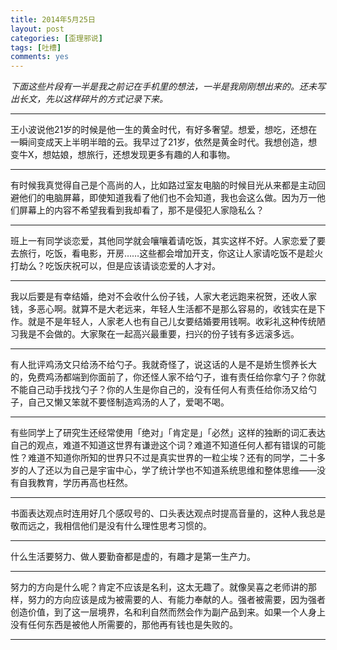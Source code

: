 ```yaml
---
title: 2014年5月25日
layout: post
categories: [歪理邪说]
tags: [吐槽]
comments: yes
---
```



_下面这些片段有一半是我之前记在手机里的想法，一半是我刚刚想出来的。还未写出长文，先以这样碎片的方式记录下来。_

* * *

王小波说他21岁的时候是他一生的黄金时代，有好多奢望。想爱，想吃，还想在一瞬间变成天上半明半暗的云。我早过了21岁，依然是黄金时代。我想创造，想变牛X，想姑娘，想旅行，还想发现更多有趣的人和事物。 

* * *

有时候我真觉得自己是个高尚的人，比如路过室友电脑的时候目光从来都是主动回避他们的电脑屏幕，即使知道我看了他们也不会知道，我也会这么做。因为万一他们屏幕上的内容不希望我看到我却看了，那不是侵犯人家隐私么？ 

* * *

班上一有同学谈恋爱，其他同学就会嚷嚷着请吃饭，其实这样不好。人家恋爱了要去旅行，吃饭，看电影，开房……这些都会增加开支，你这让人家请吃饭不是趁火打劫么？吃饭庆祝可以，但是应该请谈恋爱的人才对。 

* * *

我以后要是有幸结婚，绝对不会收什么份子钱，人家大老远跑来祝贺，还收人家钱，多恶心啊。就算不是大老远来，年轻人生活都不是那么容易的，收钱实在是下作。就是不是年轻人，人家老人也有自己儿女要结婚要用钱啊。收彩礼这种传统陋习我是不会做的。大家聚在一起高兴最重要，扫兴的份子钱有多远滚多远。 

* * *

有人批评鸡汤文只给汤不给勺子。我就奇怪了，说这话的人是不是娇生惯养长大的，免费鸡汤都端到你面前了，你还怪人家不给勺子，谁有责任给你拿勺子？你就不能自己动手找找勺子？你的人生是你自己的，没有任何人有责任给你汤又给勺子，自己又懒又笨就不要怪制造鸡汤的人了，爱喝不喝。 

* * *

有些同学上了研究生还经常使用「绝对」「肯定是」「必然」这样的独断的词汇表达自己的观点，难道不知道这世界有谦逊这个词？难道不知道任何人都有错误的可能性？难道不知道你所知的世界只不过是真实世界的一粒尘埃？还有的同学，二十多岁的人了还以为自己是宇宙中心，学了统计学也不知道系统思维和整体思维——没有自我教育，学历再高也枉然。 

* * *

书面表达观点时连用好几个感叹号的、口头表达观点时提高音量的，这种人我总是敬而远之，我相信他们是没有什么理性思考习惯的。 

* * *

什么生活要努力、做人要勤奋都是虚的，有趣才是第一生产力。 

* * *

努力的方向是什么呢？肯定不应该是名利，这太无趣了。就像吴喜之老师讲的那样，努力的方向应该是成为被需要的人、有能力奉献的人。强者被需要，因为强者创造价值，到了这一层境界，名和利自然而然会作为副产品到来。如果一个人身上没有任何东西是被他人所需要的，那他再有钱也是失败的。 

* * *
